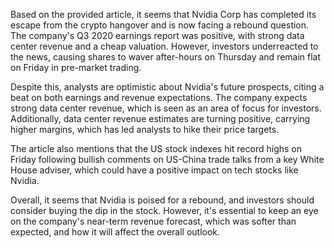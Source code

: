 Based on the provided article, it seems that Nvidia Corp has completed its escape from the crypto hangover and is now facing a rebound question. The company's Q3 2020 earnings report was positive, with strong data center revenue and a cheap valuation. However, investors underreacted to the news, causing shares to waver after-hours on Thursday and remain flat on Friday in pre-market trading.

Despite this, analysts are optimistic about Nvidia's future prospects, citing a beat on both earnings and revenue expectations. The company expects strong data center revenue, which is seen as an area of focus for investors. Additionally, data center revenue estimates are turning positive, carrying higher margins, which has led analysts to hike their price targets.

The article also mentions that the US stock indexes hit record highs on Friday following bullish comments on US-China trade talks from a key White House adviser, which could have a positive impact on tech stocks like Nvidia.

Overall, it seems that Nvidia is poised for a rebound, and investors should consider buying the dip in the stock. However, it's essential to keep an eye on the company's near-term revenue forecast, which was softer than expected, and how it will affect the overall outlook.